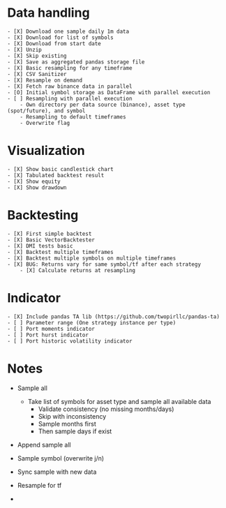 # Data handling

	- [X] Download one sample daily 1m data
	- [X] Download for list of symbols
	- [X] Download from start date
	- [X] Unzip
	- [X] Skip existing
	- [X] Save as aggregated pandas storage file
	- [X] Basic resampling for any timeframe
	- [X] CSV Sanitizer
	- [X] Resample on demand 
	- [X] Fetch raw binance data in parallel
	- [O] Initial symbol storage as DataFrame with parallel execution
	- [ ] Resampling with parallel execution
    	- Own directory per data source (binance), asset type (spot/future), and symbol
    	- Resampling to default timeframes
    	- Overwrite flag
  
# Visualization

	- [X] Show basic candlestick chart
	- [X] Tabulated backtest result 
	- [X] Show equity
	- [X] Show drawdown

# Backtesting

	- [X] First simple backtest
	- [X] Basic VectorBacktester
	- [X] DMI tests basic
	- [X] Backtest multiple timeframes
	- [X] Backtest multiple symbols on multiple timeframes
	- [X] BUG: Returns vary for same symbol/tf after each strategy
    	- [X] Calculate returns at resampling

# Indicator

	- [X] Include pandas TA lib (https://github.com/twopirllc/pandas-ta)
	- [ ] Parameter range (One strategy instance per type)
	- [ ] Port moments indicator
	- [ ] Port hurst indicator
	- [ ] Port historic volatility indicator


# Notes

- Sample all
  - Take list of symbols for asset type and sample all available data
    - Validate consistency (no missing months/days)
    - Skip with inconsistency
    - Sample months first
    - Then sample days if exist


- Append sample all
- Sample symbol (overwrite j/n)
- Sync sample with new data
- Resample for tf
- 